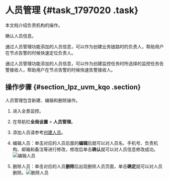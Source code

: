 # 人员管理 {#task_1797020 .task}

本文档介绍负责机构的操作。

确认人员信息。

通过人员管理功能添加的人员信息，可以作为创建业务链路时的负责人，帮助用户在节点告警的时候快速定位负责人。

通过人员管理功能添加的人员信息，可以作为创建监控任务时所选择的监控任务告警接收人，帮助用户在节点告警的时候快速告警接收人。

## 操作步骤 {#section_lpz_uvm_kqo .section}

人员管理包含新建、编辑和删除操作。

1.  进入全景监控。
2.  在导航栏**全局设置** \> **人员管理**。
3.  添加人员请参考[创建人员](cn.zh-CN/使用指南/登录控制台/全景监控/快速入门/创建人员.md#)。
4.  编辑人员：单击对应的人员后面的**编辑**后就可以对人员名、手机号、负责机构、邮箱和备注等进行修改，修改后单击**确认**就可以对人员信息修改成功。![编辑人员](http://static-aliyun-doc.oss-cn-hangzhou.aliyuncs.com/assets/img/1423114/156809735758651_zh-CN.jpg)


5.  删除人员：单击对应的人员**删除**后出现删除人员页面，单击**确定**就可以对人员删除。![删除人员](http://static-aliyun-doc.oss-cn-hangzhou.aliyuncs.com/assets/img/1423114/156809735756511_zh-CN.png)



